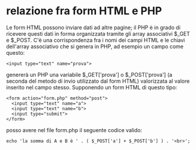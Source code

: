 # relazione fra form HTML e PHP
Le form HTML possono inviare dati ad altre pagine; il PHP è in grado di ricevere questi dati in forma organizzata tramite gli array associativi $_GET e $_POST.
C'è una corrispondenza fra i nomi dei campi HTML e le chiavi dell'array associativo che si genera in PHP, ad esempio un campo come questo:
```
<input type="text" name="prova">
```
genererà un PHP una variabile $_GET['prova'] o $_POST['prova'] (a seconda del metodo di invio utilizzato dal form HTML) valorizzata al valore inserito nel
campo stesso. Supponendo un form HTML di questo tipo:
```
<form action="form.php" method="post">
  <input type="text" name="a">
  <input type="text" name="b">
  <input type="submit">
</form>
```
posso avere nel file form.php il seguente codice valido:
```
echo 'la somma di A e B è ' . ( $_POST['a'] + $_POST['b'] ) . '<br>';
```
